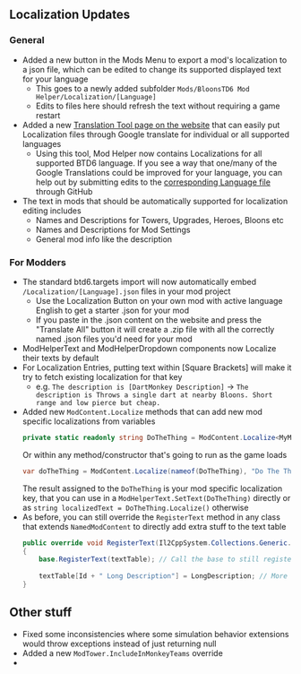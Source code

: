 ## Localization Updates

### General

- Added a new button in the Mods Menu to export a mod's localization to a json file, which can be edited to change its
  supported displayed text for your language
  - This goes to a newly added subfolder `Mods/BloonsTD6 Mod Helper/Localization/[Language]`
  - Edits to files here should refresh the text without requiring a game restart
- Added a new [Translation Tool page on the website](https://gurrenm3.github.io/BTD-Mod-Helper/tools/translate) that can
  easily put Localization files through Google translate for individual or all supported languages
  - Using this tool, Mod Helper now contains Localizations for all supported BTD6 language. If you see a way that
    one/many of the Google Translations could be improved for your language, you can help out by submitting edits to
    the [corresponding Language file](https://github.com/gurrenm3/BTD-Mod-Helper/tree/master/BloonsTD6%20Mod%20Helper/Localization) through GitHub
- The text in mods that should be automatically supported for localization editing includes
  - Names and Descriptions for Towers, Upgrades, Heroes, Bloons etc
  - Names and Descriptions for Mod Settings
  - General mod info like the description

### For Modders

- The standard btd6.targets import will now automatically embed `/Localization/[Language].json` files in your mod
  project
  - Use the Localization Button on your own mod with active language English to get a starter .json for your mod
  - If you paste in the .json content on the website and press the "Translate All" button it will create a .zip file
    with all the correctly named .json files you'd need for your mod
- ModHelperText and ModHelperDropdown components now Localize their texts by default
- For Localization Entries, putting text within [Square Brackets] will make it try to fetch existing localization for
  that key
  - e.g. `The description is [DartMonkey Description]` ->
    `The description is Throws a single dart at nearby Bloons. Short range and low pierce but cheap.`
- Added new `ModContent.Localize` methods that can add new mod specific localizations from variables
  ```csharp
  private static readonly string DoTheThing = ModContent.Localize<MyMod>(nameof(DoTheThing), "Do The Thing!");
  ```
  Or within any method/constructor that's going to run as the game loads
  ```csharp
  var doTheThing = ModContent.Localize(nameof(DoTheThing), "Do The Thing!");
  ```
  The result assigned to the `DoTheThing` is your mod specific localization key, that you can use in a
  `ModHelperText.SetText(DoTheThing)` directly or as `string localizedText = DoTheThing.Localize()` otherwise
- As before, you can still override the `RegisterText` method in any class that extends `NamedModContent` to
  directly add extra stuff to the text table
  ```csharp
  public override void RegisterText(Il2CppSystem.Collections.Generic.Dictionary<string, string> textTable)
  {
      base.RegisterText(textTable); // Call the base to still register DisplayName / Description
            
      textTable[Id + " Long Description"] = LongDescription; // More specific stuff to your ModContent
  }
  ```

## Other stuff

- Fixed some inconsistencies where some simulation behavior extensions would throw exceptions instead of just returning null
- Added a new `ModTower.IncludeInMonkeyTeams` override
- 